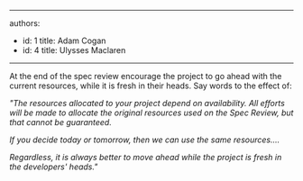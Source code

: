 

---
authors:
  - id: 1
    title: Adam Cogan
  - id: 4
    title: Ulysses Maclaren
---




<span class='intro'> At the end of the spec review encourage the project to go ahead with the current resources, while it is fresh in their heads. Say words to the effect of&#58;<br> </span>

<p><em>&quot;The resources allocated to your project depend on availability. All efforts will be made to allocate the original resources used on the Spec Review, but that cannot be guaranteed.</em></p><p><em>If you decide today or tomorrow, then we can use the same resources....</em></p><p><em>Regardless,​ it is always better to move ahead while the project is fresh in the developers' heads.&quot;</em></p>


